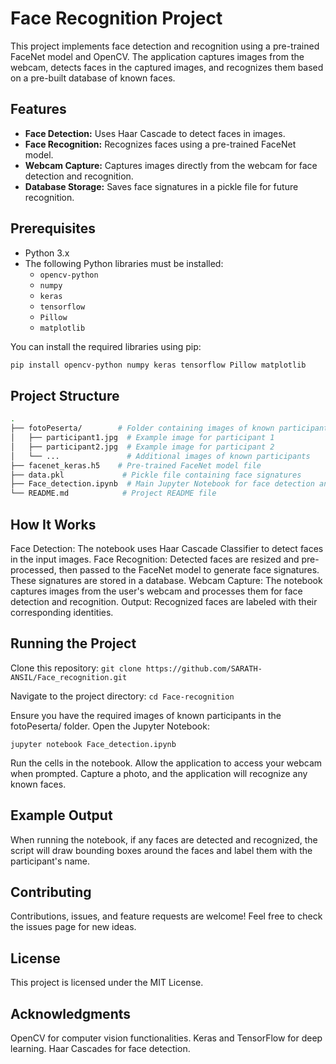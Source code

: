 # Face Recognition Project

This project implements face detection and recognition using a pre-trained FaceNet model and OpenCV. The application captures images from the webcam, detects faces in the captured images, and recognizes them based on a pre-built database of known faces.

## Features
- **Face Detection:** Uses Haar Cascade to detect faces in images.
- **Face Recognition:** Recognizes faces using a pre-trained FaceNet model.
- **Webcam Capture:** Captures images directly from the webcam for face detection and recognition.
- **Database Storage:** Saves face signatures in a pickle file for future recognition.

## Prerequisites
- Python 3.x
- The following Python libraries must be installed:
  - `opencv-python`
  - `numpy`
  - `keras`
  - `tensorflow`
  - `Pillow`
  - `matplotlib`
  
You can install the required libraries using pip:
```bash
pip install opencv-python numpy keras tensorflow Pillow matplotlib
```
## Project Structure
```bash
.
├── fotoPeserta/        # Folder containing images of known participants
│   ├── participant1.jpg  # Example image for participant 1
│   ├── participant2.jpg  # Example image for participant 2
│   └── ...               # Additional images of known participants
├── facenet_keras.h5    # Pre-trained FaceNet model file
├── data.pkl             # Pickle file containing face signatures
├── Face_detection.ipynb  # Main Jupyter Notebook for face detection and recognition
└── README.md            # Project README file
```
## How It Works
Face Detection: The notebook uses Haar Cascade Classifier to detect faces in the input images.
Face Recognition: Detected faces are resized and pre-processed, then passed to the FaceNet model to generate face signatures. These signatures are stored in a database.
Webcam Capture: The notebook captures images from the user's webcam and processes them for face detection and recognition.
Output: Recognized faces are labeled with their corresponding identities.

## Running the Project
Clone this repository:
`git clone https://github.com/SARATH-ANSIL/Face_recognition.git`

Navigate to the project directory:
`cd Face-recognition`

Ensure you have the required images of known participants in the fotoPeserta/ folder.
Open the Jupyter Notebook:

`jupyter notebook Face_detection.ipynb`

Run the cells in the notebook. Allow the application to access your webcam when prompted. Capture a photo, and the application will recognize any known faces.

## Example Output
When running the notebook, if any faces are detected and recognized, the script will draw bounding boxes around the faces and label them with the participant's name.

## Contributing
Contributions, issues, and feature requests are welcome! Feel free to check the issues page for new ideas.

## License
This project is licensed under the MIT License.

## Acknowledgments
OpenCV for computer vision functionalities.
Keras and TensorFlow for deep learning.
Haar Cascades for face detection.
